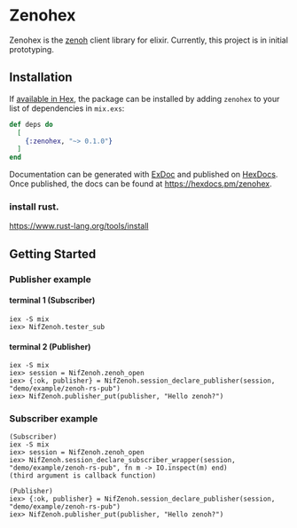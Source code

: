 # Zenohex

Zenohex is the [zenoh](https://zenoh.io/) client library for elixir.
Currently, this project is in initial prototyping.

## Installation

If [available in Hex](https://hex.pm/docs/publish), the package can be installed
by adding `zenohex` to your list of dependencies in `mix.exs`:

```elixir
def deps do
  [
    {:zenohex, "~> 0.1.0"}
  ]
end
```

Documentation can be generated with [ExDoc](https://github.com/elixir-lang/ex_doc)
and published on [HexDocs](https://hexdocs.pm). Once published, the docs can
be found at <https://hexdocs.pm/zenohex>.

### install rust.
https://www.rust-lang.org/tools/install

## Getting Started

### Publisher example
#### terminal 1 (Subscriber)
```
iex -S mix
iex> NifZenoh.tester_sub
```

#### terminal 2 (Publisher)
```
iex -S mix
iex> session = NifZenoh.zenoh_open
iex> {:ok, publisher} = NifZenoh.session_declare_publisher(session, "demo/example/zenoh-rs-pub")
iex> NifZenoh.publisher_put(publisher, "Hello zenoh?")
```

### Subscriber example
```
(Subscriber)
iex -S mix
iex> session = NifZenoh.zenoh_open
iex> NifZenoh.session_declare_subscriber_wrapper(session, "demo/example/zenoh-rs-pub", fn m -> IO.inspect(m) end)
(third argument is callback function)

(Publisher)
iex> {:ok, publisher} = NifZenoh.session_declare_publisher(session, "demo/example/zenoh-rs-pub")
iex> NifZenoh.publisher_put(publisher, "Hello zenoh?")
```
